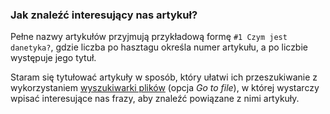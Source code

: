 ### Jak znaleźć interesujący nas artykuł?
Pełne nazwy artykułów przyjmują przykładową formę `#1 Czym jest danetyka?`, gdzie liczba po hasztagu określa numer artykułu, a po liczbie występuje jego tytuł. 

Staram się tytułować artykuły w sposób, który ułatwi ich przeszukiwanie z wykorzystaniem [wyszukiwarki plików](https://github.com/danetykpl/danetykpl/find/main) (opcja *Go to file*), w której wystarczy wpisać interesujące nas frazy, aby znaleźć powiązane z nimi artykuły.
